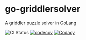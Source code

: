 # go-griddlersolver
A griddler puzzle solver in GoLang

![CI Status](https://github.com/yinonavraham/go-griddlersolver/workflows/CI/badge.svg)
[![codecov](https://codecov.io/gh/yinonavraham/go-griddlersolver/branch/master/graph/badge.svg)](https://codecov.io/gh/yinonavraham/go-griddlersolver) 
[![Codacy](https://api.codacy.com/project/badge/Grade/2fa88a5870ab42708322787683c62d5e)](https://www.codacy.com/manual/yinonavraham/go-griddlersolver?utm_source=github.com&amp;utm_medium=referral&amp;utm_content=yinonavraham/go-griddlersolver&amp;utm_campaign=Badge_Grade)

